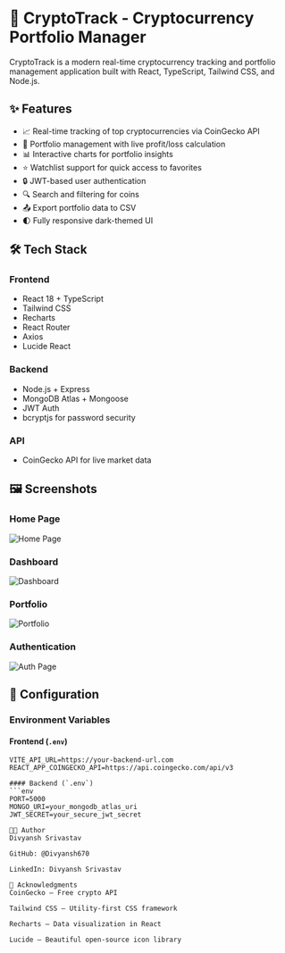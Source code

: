 # 🚀 CryptoTrack - Cryptocurrency Portfolio Manager

CryptoTrack is a modern real-time cryptocurrency tracking and portfolio management application built with React, TypeScript, Tailwind CSS, and Node.js.

## ✨ Features

- 📈 Real-time tracking of top cryptocurrencies via CoinGecko API  
- 💼 Portfolio management with live profit/loss calculation  
- 📊 Interactive charts for portfolio insights  
- ⭐ Watchlist support for quick access to favorites  
- 🔒 JWT-based user authentication  
- 🔍 Search and filtering for coins  
- 📤 Export portfolio data to CSV  
- 🌓 Fully responsive dark-themed UI  

## 🛠 Tech Stack

### Frontend
- React 18 + TypeScript  
- Tailwind CSS  
- Recharts  
- React Router  
- Axios  
- Lucide React  

### Backend
- Node.js + Express  
- MongoDB Atlas + Mongoose  
- JWT Auth  
- bcryptjs for password security  

### API
- CoinGecko API for live market data  

## 🖼 Screenshots

### Home Page
![Home Page](https://your-image-host.com/home.png)

### Dashboard
![Dashboard](https://your-image-host.com/dashboard.png)

### Portfolio
![Portfolio](https://your-image-host.com/portfolio.png)

### Authentication
![Auth Page](https://your-image-host.com/auth.png)

## 🔧 Configuration

### Environment Variables

#### Frontend (`.env`)
```env
VITE_API_URL=https://your-backend-url.com
REACT_APP_COINGECKO_API=https://api.coingecko.com/api/v3

#### Backend (`.env`)
```env
PORT=5000
MONGO_URI=your_mongodb_atlas_uri
JWT_SECRET=your_secure_jwt_secret

👨‍💻 Author
Divyansh Srivastav

GitHub: @Divyansh670

LinkedIn: Divyansh Srivastav

🙏 Acknowledgments
CoinGecko — Free crypto API

Tailwind CSS — Utility-first CSS framework

Recharts — Data visualization in React

Lucide — Beautiful open-source icon library